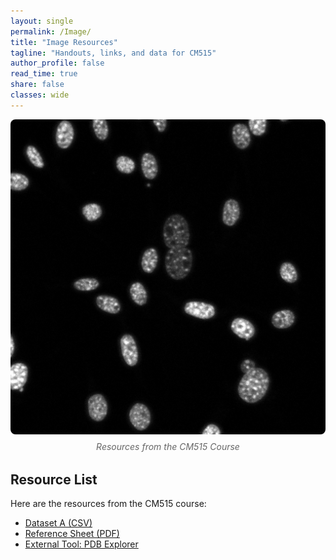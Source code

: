 ```yaml
---
layout: single
permalink: /Image/
title: "Image Resources"
tagline: "Handouts, links, and data for CM515"
author_profile: false
read_time: true
share: false
classes: wide
---
```


<div style="text-align: center; margin-bottom: 2rem;">
  <img src="/assets/images/Ble_repB_0-04.czi_MAX_C2.png" alt="Resources from the CM515 Course" style="max-width: 100%; height: auto; border-radius: 8px;">
  <p style="margin-top: 0.5rem; font-style: italic; color: #666;">Resources from the CM515 Course</p>
</div>

## Resource List

Here are the resources from the CM515 course:

- [Dataset A (CSV)](/resources/files/dataset_a.csv)
- [Reference Sheet (PDF)](/resources/files/ref_sheet.pdf)
- [External Tool: PDB Explorer](https://www.rcsb.org/)

